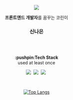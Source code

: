 <p align="center">
  <img src="https://capsule-render.vercel.app/api?type=slice&color=gradient&height=200&section=header&text=Naeun%20Shin&animation=twinkling&fontColor=ffffff&fontSize=50&fontAlign=70&fontAlignY=35&rotate=13"/>
</p>

<div align=center>
<p align="center">
<b>프론트앤드 개발자</b>를 꿈꾸는 코린이<br>
<h3 align="center">신나은</h3>
</p>

<br><br>

<p align="center">
<b>:pushpin:Tech Stack</b><br>
used at least once
</p>

<p align="center">
  <img src="https://img.shields.io/badge/Python-3776AB?style=flat&logo=Python&logoColor=white"></a>&nbsp;
  <img src="https://img.shields.io/badge/C-A8B9CC?style=flat&logo=C&logoColor=white"></a>&nbsp;
  <img src="https://img.shields.io/badge/AWS-232F3E?style=flat&logo=Amazon AWS&logoColor=white"></a>&nbsp;
</p>

<br>

[![Top Langs](https://github-readme-stats.vercel.app/api/top-langs/?username=Nangnis&layout=compact)](https://github.com/Nangnis/github-readme-stats)
</div>
